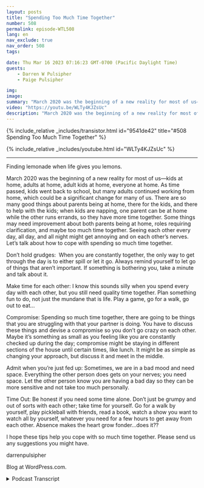 ```yaml
---
layout: posts
title: "Spending Too Much Time Together"
number: 508
permalink: episode-WTL508
lang: en
nav_exclude: true
nav_order: 508
tags:

date: Thu Mar 16 2023 07:16:23 GMT-0700 (Pacific Daylight Time)
guests:
    - Darren W Pulsipher
    - Paige Pulsipher

img: 
image: 
summary: "March 2020 was the beginning of a new reality for most of us—kids at home, adults at home, adult kids at home, everyone at home. As time passed, kids went back to school, but many adults continued working from home, which could be a significant change for many of us. There are so many good things about parents being at home, there for the kids, and there to help with the kids; when kids are napping, one parent can be at home while the other runs errands, so they have more time together. Some things may need improvement about both parents being at home, roles requiring clarification, and maybe too much time together. Seeing each other every day, all day, and all night might get annoying and on each other's nerves. Let's talk about how to cope with spending so much time together. Don’t hold grudges:  When you are constantly together, the only way to get through the day is to either spill or let it go. Always remind yourself to let go of things that aren’t important. If something is bothering you, take a minute and talk about it. Make time for each other: I know this sounds silly when you spend every day with each other, but you still need quality time together. Plan something fun to do, not just the mundane that is life. Play a game, go for a walk, go out to eat… Compromise: Spending so much time together, there are going to be things that you are struggling with that your partner is doing. You have to discuss these things and devise a compromise so you don’t go crazy on each other. Maybe it's something as small as you feeling like you are constantly checked up during the day; compromise might be staying in different sections of the house until certain times, like lunch. It might be as simple as changing your approach, but discuss it and meet in the middle. Admit when you're just fed up: Sometimes, we are in a bad mood and need space. Everything the other person does gets on your nerves; you need space. Let the other person know you are having a bad day so they can be more sensitive and not take too much personally.  Time Out: Be honest if you need some time alone. Don’t just be grumpy and out of sorts with each other; take time for yourself. Go for a walk by yourself, play pickleball with friends, read a book, watch a show you want to watch all by yourself, whatever you need for a few hours to get away from each other. Absence makes the heart grow fonder…does it??  I hope these tips help you cope with so much time together. Please send us any suggestions you might have. Lemonade moment of the week: Paige is out of town, so Darren is busy re-doing the laundry room.Links: https://www.bustle.com/wellness/too-much-time-togetherhttps://www.lovearoundme.com/blog/too-much-time-together-leads-to-an-unhealthy-relationshiphttps://twogetlost.com/how-cope-spending-time-with-partner "
video: "https://youtu.be/WLTy4KJZsUc"
description: "March 2020 was the beginning of a new reality for most of us—kids at home, adults at home, adult kids at home, everyone at home. As time passed, kids went back to school, but many adults continued working from home, which could be a significant change for many of us. There are so many good things about parents being at home, there for the kids, and there to help with the kids; when kids are napping, one parent can be at home while the other runs errands, so they have more time together. Some things may need improvement about both parents being at home, roles requiring clarification, and maybe too much time together. Seeing each other every day, all day, and all night might get annoying and on each other's nerves. Let's talk about how to cope with spending so much time together. Don’t hold grudges:  When you are constantly together, the only way to get through the day is to either spill or let it go. Always remind yourself to let go of things that aren’t important. If something is bothering you, take a minute and talk about it. Make time for each other: I know this sounds silly when you spend every day with each other, but you still need quality time together. Plan something fun to do, not just the mundane that is life. Play a game, go for a walk, go out to eat… Compromise: Spending so much time together, there are going to be things that you are struggling with that your partner is doing. You have to discuss these things and devise a compromise so you don’t go crazy on each other. Maybe it's something as small as you feeling like you are constantly checked up during the day; compromise might be staying in different sections of the house until certain times, like lunch. It might be as simple as changing your approach, but discuss it and meet in the middle. Admit when you're just fed up: Sometimes, we are in a bad mood and need space. Everything the other person does gets on your nerves; you need space. Let the other person know you are having a bad day so they can be more sensitive and not take too much personally.  Time Out: Be honest if you need some time alone. Don’t just be grumpy and out of sorts with each other; take time for yourself. Go for a walk by yourself, play pickleball with friends, read a book, watch a show you want to watch all by yourself, whatever you need for a few hours to get away from each other. Absence makes the heart grow fonder…does it??  I hope these tips help you cope with so much time together. Please send us any suggestions you might have. Lemonade moment of the week: Paige is out of town, so Darren is busy re-doing the laundry room.Links: https://www.bustle.com/wellness/too-much-time-togetherhttps://www.lovearoundme.com/blog/too-much-time-together-leads-to-an-unhealthy-relationshiphttps://twogetlost.com/how-cope-spending-time-with-partner "
---
```


<div>
{% include_relative _includes/transistor.html id="9541de42" title="#508 Spending Too Much Time Together" %}

{% include_relative _includes/youtube.html id="WLTy4KJZsUc" %}
</div>

---

Finding lemonade when life gives you lemons.

March 2020 was the beginning of a new reality for most of us—kids at home, adults at home, adult kids at home, everyone at home. As time passed, kids went back to school, but many adults continued working from home, which could be a significant change for many of us. There are so many good things about parents being at home, there for the kids, and there to help with the kids; when kids are napping, one parent can be at home while the other runs errands, so they have more time together. Some things may need improvement about both parents being at home, roles requiring clarification, and maybe too much time together. Seeing each other every day, all day, and all night might get annoying and on each other’s nerves. Let’s talk about how to cope with spending so much time together.

Don’t hold grudges:  When you are constantly together, the only way to get through the day is to either spill or let it go. Always remind yourself to let go of things that aren’t important. If something is bothering you, take a minute and talk about it.

Make time for each other: I know this sounds silly when you spend every day with each other, but you still need quality time together. Plan something fun to do, not just the mundane that is life. Play a game, go for a walk, go out to eat…

Compromise: Spending so much time together, there are going to be things that you are struggling with that your partner is doing. You have to discuss these things and devise a compromise so you don’t go crazy on each other. Maybe it’s something as small as you feeling like you are constantly checked up during the day; compromise might be staying in different sections of the house until certain times, like lunch. It might be as simple as changing your approach, but discuss it and meet in the middle.

Admit when you’re just fed up: Sometimes, we are in a bad mood and need space. Everything the other person does gets on your nerves; you need space. Let the other person know you are having a bad day so they can be more sensitive and not take too much personally. 

Time Out: Be honest if you need some time alone. Don’t just be grumpy and out of sorts with each other; take time for yourself. Go for a walk by yourself, play pickleball with friends, read a book, watch a show you want to watch all by yourself, whatever you need for a few hours to get away from each other. Absence makes the heart grow fonder…does it?? 

I hope these tips help you cope with so much time together. Please send us any suggestions you might have.

darrenpulsipher

Blog at WordPress.com.



<details>
<summary> Podcast Transcript </summary>

<p></p>

</details>
